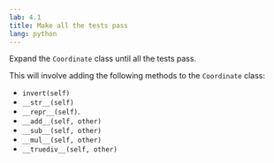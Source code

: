 ```yaml
---
lab: 4.1
title: Make all the tests pass
lang: python
---
```


Expand the `Coordinate` class until all the tests pass.

This will involve adding the following methods to the `Coordinate` class:

- `invert(self)`
- `__str__(self)`
- `__repr__(self)`.
- `__add__(self, other)`
- `__sub__(self, other)`
- `__mul__(self, other)`
- `__truediv__(self, other)`
